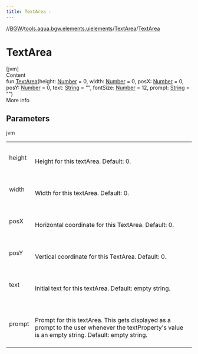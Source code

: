 ```yaml
---
title: TextArea -
---
```

//[BGW](../../../index.md)/[tools.aqua.bgw.elements.uielements](../index.md)/[TextArea](index.md)/[TextArea](-text-area.md)



# TextArea  
[jvm]  
Content  
fun [TextArea](-text-area.md)(height: [Number](https://kotlinlang.org/api/latest/jvm/stdlib/kotlin/-number/index.html) = 0, width: [Number](https://kotlinlang.org/api/latest/jvm/stdlib/kotlin/-number/index.html) = 0, posX: [Number](https://kotlinlang.org/api/latest/jvm/stdlib/kotlin/-number/index.html) = 0, posY: [Number](https://kotlinlang.org/api/latest/jvm/stdlib/kotlin/-number/index.html) = 0, text: [String](https://kotlinlang.org/api/latest/jvm/stdlib/kotlin/-string/index.html) = "", fontSize: [Number](https://kotlinlang.org/api/latest/jvm/stdlib/kotlin/-number/index.html) = 12, prompt: [String](https://kotlinlang.org/api/latest/jvm/stdlib/kotlin/-string/index.html) = "")  
More info  


## Parameters  
  
jvm  
  
| | |
|---|---|
| <a name="tools.aqua.bgw.elements.uielements/TextArea/TextArea/#kotlin.Number#kotlin.Number#kotlin.Number#kotlin.Number#kotlin.String#kotlin.Number#kotlin.String/PointingToDeclaration/"></a>height| <a name="tools.aqua.bgw.elements.uielements/TextArea/TextArea/#kotlin.Number#kotlin.Number#kotlin.Number#kotlin.Number#kotlin.String#kotlin.Number#kotlin.String/PointingToDeclaration/"></a><br><br>Height for this textArea. Default: 0.<br><br>|
| <a name="tools.aqua.bgw.elements.uielements/TextArea/TextArea/#kotlin.Number#kotlin.Number#kotlin.Number#kotlin.Number#kotlin.String#kotlin.Number#kotlin.String/PointingToDeclaration/"></a>width| <a name="tools.aqua.bgw.elements.uielements/TextArea/TextArea/#kotlin.Number#kotlin.Number#kotlin.Number#kotlin.Number#kotlin.String#kotlin.Number#kotlin.String/PointingToDeclaration/"></a><br><br>Width for this textArea. Default: 0.<br><br>|
| <a name="tools.aqua.bgw.elements.uielements/TextArea/TextArea/#kotlin.Number#kotlin.Number#kotlin.Number#kotlin.Number#kotlin.String#kotlin.Number#kotlin.String/PointingToDeclaration/"></a>posX| <a name="tools.aqua.bgw.elements.uielements/TextArea/TextArea/#kotlin.Number#kotlin.Number#kotlin.Number#kotlin.Number#kotlin.String#kotlin.Number#kotlin.String/PointingToDeclaration/"></a><br><br>Horizontal coordinate for this TextArea. Default: 0.<br><br>|
| <a name="tools.aqua.bgw.elements.uielements/TextArea/TextArea/#kotlin.Number#kotlin.Number#kotlin.Number#kotlin.Number#kotlin.String#kotlin.Number#kotlin.String/PointingToDeclaration/"></a>posY| <a name="tools.aqua.bgw.elements.uielements/TextArea/TextArea/#kotlin.Number#kotlin.Number#kotlin.Number#kotlin.Number#kotlin.String#kotlin.Number#kotlin.String/PointingToDeclaration/"></a><br><br>Vertical coordinate for this TextArea. Default: 0.<br><br>|
| <a name="tools.aqua.bgw.elements.uielements/TextArea/TextArea/#kotlin.Number#kotlin.Number#kotlin.Number#kotlin.Number#kotlin.String#kotlin.Number#kotlin.String/PointingToDeclaration/"></a>text| <a name="tools.aqua.bgw.elements.uielements/TextArea/TextArea/#kotlin.Number#kotlin.Number#kotlin.Number#kotlin.Number#kotlin.String#kotlin.Number#kotlin.String/PointingToDeclaration/"></a><br><br>Initial text for this textArea. Default: empty string.<br><br>|
| <a name="tools.aqua.bgw.elements.uielements/TextArea/TextArea/#kotlin.Number#kotlin.Number#kotlin.Number#kotlin.Number#kotlin.String#kotlin.Number#kotlin.String/PointingToDeclaration/"></a>prompt| <a name="tools.aqua.bgw.elements.uielements/TextArea/TextArea/#kotlin.Number#kotlin.Number#kotlin.Number#kotlin.Number#kotlin.String#kotlin.Number#kotlin.String/PointingToDeclaration/"></a><br><br>Prompt for this textArea.     This gets displayed as a prompt to the user whenever the textProperty's value is an empty string.     Default: empty string.<br><br>|
  
  



